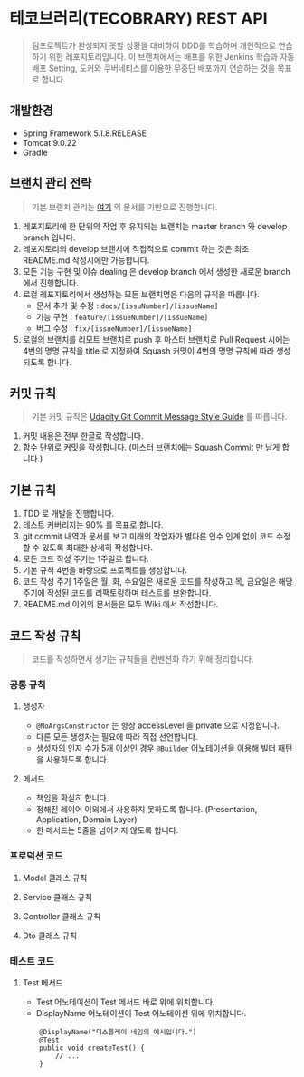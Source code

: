 # 테코브러리(TECOBRARY) REST API

> 팀프로젝트가 완성되지 못할 상황을 대비하여 DDD를 학습하며 개인적으로 연습하기 위한 레포지토리입니다. 이 브랜치에서는 배포를 위한 Jenkins 학습과 자동 배포 Setting, 도커와 쿠버네티스를 이용한 무중단 배포까지 연습하는 것을 목표로 합니다.

## 개발환경
* Spring Framework 5.1.8.RELEASE
* Tomcat 9.0.22
* Gradle

## 브랜치 관리 전략

> 기본 브랜치 관리는 [여기](https://nvie.com/posts/a-successful-git-branching-model/) 의 문서를 기반으로 진행합니다.

1. 레포지토리에 한 단위의 작업 후 유지되는 브랜치는 master branch 와 develop branch 입니다.
2. 레포지토리의 develop 브랜치에 직접적으로 commit 하는 것은 최초 README.md 작성시에만 가능합니다.
3. 모든 기능 구현 및 이슈 dealing 은 develop branch 에서 생성한 새로운 branch 에서 진행합니다.
4. 로컬 레포지토리에서 생성하는 모든 브랜치명은 다음의 규칙을 따릅니다.
    - 문서 추가 및 수정 : ``docs/[issuNumber]/[issueName]``
    - 기능 구현 : ``feature/[issueNumber]/[issueName]``
    - 버그 수정 : ``fix/[issueNumber]/[issueName]``
5. 로컬의 브랜치를 리모트 브랜치로 push 후 마스터 브랜치로 Pull Request 시에는 4번의 명명 규칙을 title 로 지정하여 Squash 커밋이 4번의 명명 규칙에 따라 생성되도록 합니다.

## 커밋 규칙

> 기본 커밋 규칙은 [Udacity Git Commit Message Style Guide](https://udacity.github.io/git-styleguide/) 를 따릅니다.

1. 커밋 내용은 전부 한글로 작성합니다.
2. 함수 단위로 커밋을 작성합니다. (마스터 브랜치에는 Squash Commit 만 남게 합니다.)

## 기본 규칙
1. TDD 로 개발을 진행합니다.
2. 테스트 커버리지는 90% 를 목표로 합니다.
3. git commit 내역과 문서를 보고 미래의 작업자가 별다른 인수 인계 없이 코드 수정할 수 있도록 최대한 상세히 작성합니다.
4. 모든 코드 작성 주기는 1주일로 합니다.
5. 기본 규칙 4번을 바탕으로 프로젝트를 생성합니다.
6. 코드 작성 주기 1주일은 월, 화, 수요일은 새로운 코드를 작성하고 목, 금요일은 해당 주기에 작성된 코드를 리팩토링하며 테스트를 보완합니다.
7. README.md 이외의 문서들은 모두 Wiki 에서 작성합니다.

## 코드 작성 규칙

> 코드를 작성하면서 생기는 규칙들을 컨벤션화 하기 위해 정리합니다.

### 공통 규칙

1. 생성자
    - ``@NoArgsConstructor`` 는 항상 accessLevel 을 private 으로 지정합니다.
    - 다른 모든 생성자는 필요에 따라 직접 선언합니다.
    - 생성자의 인자 수가 5개 이상인 경우 ``@Builder`` 어노테이션을 이용해 빌더 패턴을 사용하도록 합니다.

2. 메서드
    - 책임을 확실히 합니다.
    - 정해진 레이어 이외에서 사용하지 못하도록 합니다. (Presentation, Application, Domain Layer)
    - 한 메서드는 5줄을 넘어가지 않도록 합니다.


### 프로덕션 코드

1. Model 클래스 규칙

2. Service 클래스 규칙

3. Controller 클래스 규칙

4. Dto 클래스 규칙

### 테스트 코드

1. Test 메서드
    - Test 어노테이션이 Test 메서드 바로 위에 위치합니다.
    - DisplayName 어노테이션이 Test 어노테이션 위에 위치합니다.

    ```
        @DisplayName("디스플레이 네임의 예시입니다.")
        @Test
        public void createTest() {
            // ...
        }
    ```

